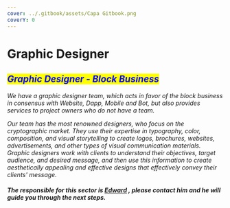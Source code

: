 ```yaml
---
cover: ../.gitbook/assets/Capa Gitbook.png
coverY: 0
---
```


# Graphic Designer

## _<mark style="color:blue;">Graphic Designer - Block Business</mark>_

_We have a graphic designer team, which acts in favor of the block business in consensus with Website, Dapp, Mobile and Bot, but also provides services to project owners who do not have a team._

_Our team has the most renowned designers, who focus on the cryptographic market. They use their expertise in typography, color, composition, and visual storytelling to create logos, brochures, websites, advertisements, and other types of visual communication materials. Graphic designers work with clients to understand their objectives, target audience, and desired message, and then use this information to create aesthetically appealing and effective designs that effectively convey their clients' message._

#### _The responsible for this sector is_ [_Edward_](https://t.me/EdwardblockB) _,  please contact him and he will guide you through the next steps._
